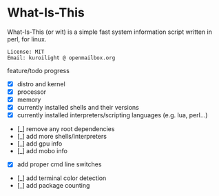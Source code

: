 What-Is-This
============
What-Is-This (or wit) is a simple fast system information script written in perl, for linux.
```
License: MIT
Email: kuroilight @ openmailbox.org
```

 feature/todo progress
 - [x] distro and kernel
 - [x] processor
 - [x] memory
 - [x] currently installed shells and their versions
 - [x] currently installed interpreters/scripting languages (e.g. lua, perl...)
 - [_] remove any root dependencies
 - [_] add more shells/interpreters
 - [_] add gpu info
 - [_] add mobo info
 - [x] add proper cmd line switches
 - [_] add terminal color detection
 - [_] add package counting
